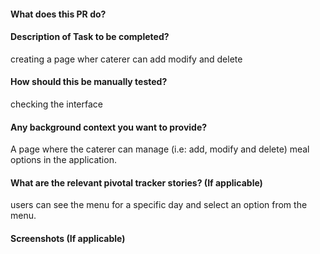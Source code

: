  #### What does this PR do?


#### Description of Task to be completed?
creating a page wher caterer can add modify and 
delete

#### How should this be manually tested?

checking the interface

#### Any background context you want to provide?
A page where the caterer can manage (i.e: add, modify and delete) meal
options in the application.


#### What are the relevant pivotal tracker stories? (If applicable)
users can see the menu for a specific day and select an
option from the menu.

#### Screenshots (If applicable)